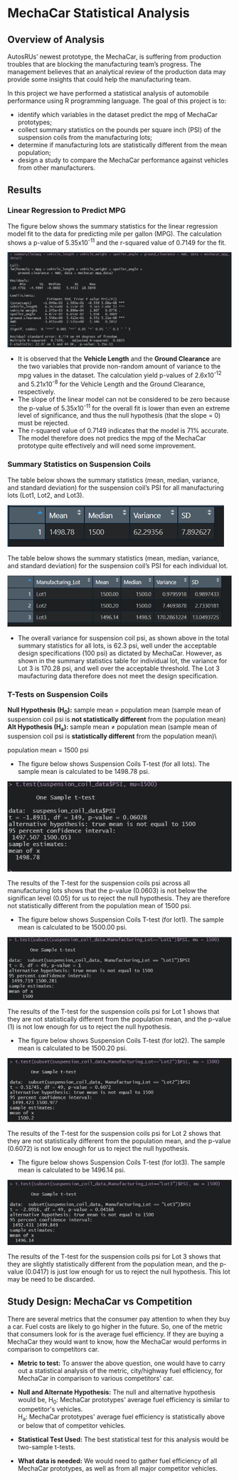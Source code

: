 # MechaCar Statistical Analysis

## Overview of Analysis

AutosRUs’ newest prototype, the MechaCar, is suffering from production troubles that are blocking the manufacturing team’s progress.
The management believes that an analytical review of the production data may provide some insights that could help the manufacturing team.

In this project we have performed a statistical analysis of automobile performance using R programming language. The goal of this project is to:
* identify which variables in the dataset predict the mpg of MechaCar prototypes;
* collect summary statistics on the pounds per square inch (PSI) of the suspension coils from the manufacturing lots;
* determine if manufacturing lots are statistically different from the mean population;
* design a study to compare the MechaCar performance against vehicles from other manufacturers.


## Results

### Linear Regression to Predict MPG

The figure below shows the summary statistics for the linear regression model fit to the data for predicting mile per gallon (MPG).
The calculation shows a p-value of 5.35x10<sup>-11</sup> and the r-squared value of 0.7149 for the fit.

![Multiple Linear Regression on MPG](Images/summary_mpg_multiple_linear_regression.png)

* It is observed that the **Vehicle Length** and the **Ground Clearance** are the two variables that provide non-random amount of variance to the mpg values in the dataset. The calculation yield p-values of 2.6x10<sup>-12</sup> and 5.21x10<sup>-8</sup> for the Vehicle Length and the Ground Clearance, respectively.
* The slope of the linear model can not be considered to be zero because the p-value of 5.35x10<sup>-11</sup> for the overall fit is lower than even an extreme level of significance, and thus the null hypothesis (that the slope = 0) must be rejected. 
* The r-squared value of 0.7149 indicates that the model is 71% accurate. The model therefore does not predics the mpg of the MechaCar prototype quite effectively and will need some improvement.

### Summary Statistics on Suspension Coils

The table below shows the summary statistics (mean, median, variance, and standard deviation) for the suspension coil’s PSI for all manufacturing lots (Lot1, Lot2, and Lot3).

![Suspension Coil Total Summary](Images/summary_suspension_coil.png)

The table below shows the summary statistics (mean, median, variance, and standard deviation) for the suspension coil’s PSI for each individual lot.

![Suspension Coil Lot Summary](Images/lot_summary_suspension_coil.png)

* The overall variance for suspension coil psi, as shown above in the total summary statistics for all lots, is 62.3 psi, well under the acceptable design specifications (100 psi) as dictated by MechaCar. However, as shown in the summary statistics table for individual lot, the variance for Lot 3 is 170.28 psi, and well over the acceptable threshold. The Lot 3 maufacturing data therefore does not meet the design specification.

### T-Tests on Suspension Coils

**Null Hypothesis (H<sub>0</sub>):** sample mean = population mean (sample mean of suspension coil psi is **not statistically different** from the population mean)\
**Alt Hypothesis (H<sub>a</sub>):** sample mean ≠ population mean (sample mean of suspension coil psi is **statistically different** from the population mean)\

population mean = 1500 psi

- The figure below shows Suspension Coils T-test (for all lots). The sample mean is calculated to be 1498.78 psi.

![Suspension Coils Cumulative T-test](Images/t_test_all_Lot.png)

The results of the T-test for the suspension coils psi across all manufacturing lots shows that the p-value (0.0603) is not below the significan level (0.05) for us to reject the null hypothesis. They are therefore not statistically different from the population mean of 1500 psi.

- The figure below shows Suspension Coils T-test (for lot1). The sample mean is calculated to be 1500.00 psi.

![Suspension Coil Lot 1 T-test](Images/t_test_Lot1.png)

The results of the T-test for the suspension coils psi for Lot 1 shows that they are not statistically different from the population mean, and the p-value (1) is not low enough for us to reject the null hypothesis.

- The figure below shows Suspension Coils T-test (for lot2). The sample mean is calculated to be 1500.20 psi.

![Suspension Coil Lot 2 T-test](Images/t_test_Lot2.png)

The results of the T-test for the suspension coils psi for Lot 2 shows that they are not statistically different from the population mean, and the p-value (0.6072) is not low enough for us to reject the null hypothesis.

- The figure below shows Suspension Coils T-test (for lot3). The sample mean is calculated to be 1496.14 psi.

![Suspension Coil Lot 3 T-test](Images/t_test_Lot3.png)

The results of the T-test for the suspension coils psi for Lot 3 shows that they are slightly statistically different from the population mean, and the p-value (0.0417) is just low enough for us to reject the null hypothesis. This lot may be need to be discarded.

## Study Design: MechaCar vs Competition
There are several metrics that the consumer pay attention to when they buy a car. Fuel costs are likely to go higher in the future. So, one of the metric that consumers look for is the average fuel efficiency. If they are buying a MechaCar they would want to know, how the MechaCar would performs in comparison to competitors car.

- **Metric to test:** To answer the above question, one would have to carry out a statistical analysis of the metric, city/highway fuel efficiency, for MechaCar in comparison to various competitors' car.

- **Null and Alternate Hypothesis:** The null and alternative hypothesis would be,
H<sub>0</sub>: MechaCar prototypes' average fuel efficiency is similar to competitor's vehicles.\
H<sub>a</sub>: MechaCar prototypes' average fuel efficiency is statistically above or below that of competitor vehicles.

- **Statistical Test Used:** The best statistical test for this analysis would be two-sample t-tests.

- **What data is needed:** We would need to gather fuel efficiency of all MechaCar prototypes, as well as from all major competitor vehicles.
